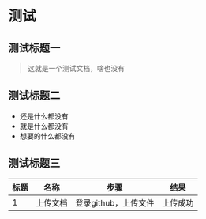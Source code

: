 # 测试

## 测试标题一

> 这就是一个测试文档，啥也没有

## 测试标题二

* 还是什么都没有
* 就是什么都没有
* 想要的什么都没有

## 测试标题三

|标题|名称|步骤|结果|
|--|--|--|--|
|1|上传文档|登录github，上传文件|上传成功|
